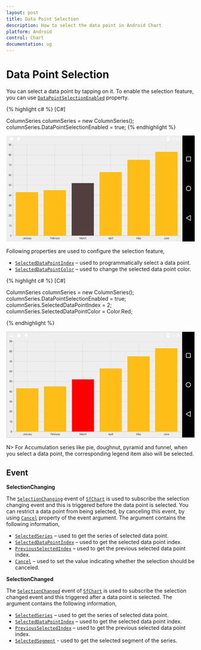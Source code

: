 ```yaml
---
layout: post
title: Data Point Selection
description: How to select the data point in Android Chart
platform: Android
control: Chart
documentation: ug
---
```


# Data Point Selection
You can select a data point by tapping on it. To enable the selection feature, you can use [`DataPointSelectionEnabled`](http://help.syncfusion.com/cr/cref_files/xamarin-android/Syncfusion.SfChart.Android~Com.Syncfusion.Charts.ChartSeries~DataPointSelectionEnabled.html) property. 

{% highlight c# %} 
[C#]

ColumnSeries columnSeries = new ColumnSeries();
columnSeries.DataPointSelectionEnabled = true;
{% endhighlight %}

![Data point selection support in Xamarin.Android Chart](selection_images/selection_img1.png)

Following properties are used to configure the selection feature,

* [`SelectedDataPointIndex`](http://help.syncfusion.com/cr/cref_files/xamarin-android/Syncfusion.SfChart.Android~Com.Syncfusion.Charts.ChartSeries~SelectedDataPointIndex.html) – used to programmatically select a data point.
* [`SelectedDataPointColor`](http://help.syncfusion.com/cr/cref_files/xamarin-android/Syncfusion.SfChart.Android~Com.Syncfusion.Charts.ChartSeries~SelectedDataPointColor.html) – used to change the selected data point color.

{% highlight c# %} 
[C#]

ColumnSeries columnSeries = new ColumnSeries();
columnSeries.DataPointSelectionEnabled = true;
columnSeries.SelectedDataPointIndex = 2;
columnSeries.SelectedDataPointColor = Color.Red;

{% endhighlight %}

![Selecting data point and data point color support in Xamarin.Android Chart](selection_images/selection_img2.png)


N> For Accumulation series like pie, doughnut, pyramid and funnel, when you select a data point, the corresponding legend item also will be selected.

## Event

**SelectionChanging**

The [`SelectionChanging`](http://help.syncfusion.com/cr/cref_files/xamarin-android/Syncfusion.SfChart.Android~Com.Syncfusion.Charts.SfChart~SelectionChanging_EV.html) event of [`SfChart`](http://help.syncfusion.com/cr/cref_files/xamarin-android/Syncfusion.SfChart.Android~Com.Syncfusion.Charts.SfChart.html) is used to subscribe the selection changing event and this is triggered before the data point is selected. You can restrict a data point from being selected, by canceling this event, by using [`Cancel`](http://help.syncfusion.com/cr/cref_files/xamarin-android/Syncfusion.SfChart.Android~Com.Syncfusion.Charts.ChartSelectionChangingEvent~Cancel.html) property of the event argument. The argument contains the following information,

* [`SelectedSeries`](http://help.syncfusion.com/cr/cref_files/xamarin-android/Syncfusion.SfChart.Android~Com.Syncfusion.Charts.ChartSelectionEvent~SelectedSeries.html) – used to get the series of selected data point.
* [`SelectedDataPointIndex`](http://help.syncfusion.com/cr/cref_files/xamarin-android/Syncfusion.SfChart.Android~Com.Syncfusion.Charts.ChartSelectionEvent~SelectedDataPointIndex.html) – used to get the selected data point index.
* [`PreviousSelectedIndex`](http://help.syncfusion.com/cr/cref_files/xamarin-android/Syncfusion.SfChart.Android~Com.Syncfusion.Charts.ChartSelectionEvent~PreviousSelectedIndex.html) – used to get the previous selected data point index.
* [`Cancel`](http://help.syncfusion.com/cr/cref_files/xamarin-android/Syncfusion.SfChart.Android~Com.Syncfusion.Charts.ChartSelectionChangingEvent~Cancel.html) – used to set the value indicating whether the selection should be canceled.

**SelectionChanged**

The [`SelectionChanged`](http://help.syncfusion.com/cr/cref_files/xamarin-android/Syncfusion.SfChart.Android~Com.Syncfusion.Charts.SfChart~SelectionChanged_EV.html) event of [`SfChart`](http://help.syncfusion.com/cr/cref_files/xamarin-android/Syncfusion.SfChart.Android~Com.Syncfusion.Charts.SfChart.html) is used to subscribe the selection changed event and this triggered after a data point is selected. The argument contains the following information,

* [`SelectedSeries`](http://help.syncfusion.com/cr/cref_files/xamarin-android/Syncfusion.SfChart.Android~Com.Syncfusion.Charts.ChartSelectionEvent~SelectedSeries.html) – used to get the series of selected data point.
* [`SelectedDataPointIndex`](http://help.syncfusion.com/cr/cref_files/xamarin-android/Syncfusion.SfChart.Android~Com.Syncfusion.Charts.ChartSelectionEvent~PreviousSelectedIndex.html) – used to get the selected data point index.
* [`PreviousSelectedIndex`](http://help.syncfusion.com/cr/cref_files/xamarin-android/Syncfusion.SfChart.Android~Com.Syncfusion.Charts.ChartSelectionEvent~PreviousSelectedIndex.html) – used to get the previous selected data point index.
* [`SelectedSegment`](http://help.syncfusion.com/cr/cref_files/xamarin-android/Syncfusion.SfChart.Android~Com.Syncfusion.Charts.ChartSelectionEvent~SelectedSegment.html) - used to get the selected segment of the series.
